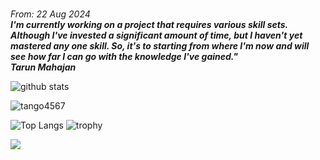 <em><br>From: 22 Aug 2024<strong><br>I'm currently working on a project that requires various skill sets. Although I've invested a significant amount of time, but I haven't yet mastered any one skill. So, it's to starting from where I'm now and will see how far I can go with the knowledge I've gained."<br>Tarun Mahajan</strong></em>


![github stats](https://github-readme-stats-sigma-five.vercel.app/api?username=tango4567&show_icons=true)

</p><p><img align="center" src="https://github-readme-streak-stats.herokuapp.com/?user=tango4567" alt="tango4567" /></p>

![Top Langs](https://github-readme-stats-sigma-five.vercel.app/api/top-langs/?username=tango4567&langs_count=3&hide=javascript,go,html,css,tex)
![trophy](https://github-profile-trophy.vercel.app/?username=tango4567&theme=onedark)

![](https://komarev.com/ghpvc/?username=tango4567)

<!--
![Top Langs](https://github-readme-stats-sigma-five.vercel.app/api/top-langs/?username=tango4567&langs_count=3&hide=javascript,go,html,css,tex)
<p>&nbsp;<img align="center" src="https://github-readme-stats.vercel.app/api?username=tango4567&show_icons=true&locale=en", alt="tango4567" />
![Top Langs](https://github-readme-stats.vercel.app/api/top-langs/?username=giswqs&hide_langs_below=10) 
-->



